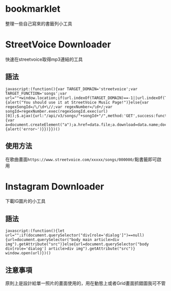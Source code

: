 # bookmarklet
整理一些自己寫來的書籤列小工具


# StreetVoice Downloader
快速在streetvoice取得mp3連結的工具

## 語法

 	javascript:(function(){var TARGET_DOMAIN='streetvoice';var TARGET_FUNCTION='songs';var url=""+window.location;if(url.indexOf(TARGET_DOMAIN)==-1||url.indexOf(TARGET_FUNCTION)==-1){alert("You should use it at StreetVoice Music Page!")}else{var regexSongId=/\/\d+\//;var regexNumber=/\d+/;var songId=regexNumber.exec(regexSongId.exec(url)[0]);$.ajax({url:"/api/v3/songs/"+songId+"/",method:'GET',success:function(data){var a=document.createElement("a");a.href=data.file;a.download=data.name;document.body.appendChild(a);a.click()},error:function(){alert('error~')}})}})()

## 使用方法  
 在歌曲畫面`https://www.streetvoice.com/xxxxx/songs/000000/`點書籤即可啟用

# Instagram Downloader
 下載IG圖片的小工具 

## 語法

	javascript:(function(){let url="";if(document.querySelector("div[role='dialog']")==null){url=document.querySelector("body main article>div img").getAttribute("src")}else{url=document.querySelector("body div[role='dialog'] article>div img").getAttribute("src")}	window.open(url)})()

## 注意事項
原則上是設計給單一照片的畫面使用的，用在動態上或者Grid畫面抓錯圖我可不管
